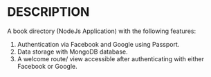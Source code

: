 # DESCRIPTION

A book directory (NodeJs Application) with the following features:

1. Authentication via Facebook and Google using Passport.
2. Data storage with MongoDB database.
3. A welcome route/ view accessible after authenticating with either Facebook or Google.


